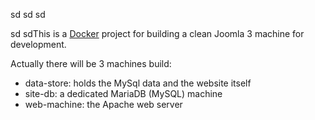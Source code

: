 sd
sd
sd



sd
sdThis is a [Docker](http://docker.io) project for building a clean Joomla 3 machine
for development.

Actually there will be 3 machines build:

- data-store: holds the MySql data and the website itself
- site-db: a dedicated MariaDB (MySQL) machine
- web-machine: the Apache web server
